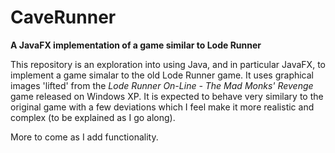 # CaveRunner
**A JavaFX implementation of a game similar to Lode Runner**

This repository is an exploration into using Java, and in particular JavaFX, to implement a game simalar to the old Lode Runner game.  It uses graphical images 'lifted' from the *Lode Runner On-Line - The Mad Monks' Revenge* game released on Windows XP.  It is expected to behave very similary to the original game with a few deviations which I feel make it more realistic and complex (to be explained as I go along).

More to come as I add functionality.
